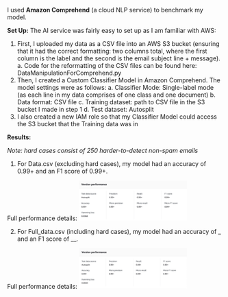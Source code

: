 I used **Amazon Comprehend** (a cloud NLP service) to benchmark my model. 

**Set Up:**
The AI service was fairly easy to set up as I am familiar with AWS:
1. First, I uploaded my data as a CSV file into an AWS S3 bucket (ensuring that it had the correct formatting: two columns total, where the first column is the label and the second is the email subject line + message). 
  a. Code for the reformatting of the CSV files can be found here: DataManipulationForComprehend.py 
2. Then, I created a Custom Classifier Model in Amazon Comprehend. The model settings were as follows: 
  a. Classifier Mode: Single-label mode (as each line in my data comprises of one class and one document)
  b. Data format: CSV file
  c. Training dataset: path to CSV file in the S3 bucket I made in step 1
  d. Test dataset: Autosplit 
3. I also created a new IAM role so that my Classifier Model could access the S3 bucket that the Training data was in

**Results:**

*Note: hard cases consist of 250 harder-to-detect non-spam emails*

1. For Data.csv (excluding hard cases), my model had an accuracy of 0.99+ and an F1 score of 0.99+. 

Full performance details:
<img src="DataResults.jpg" alt= "Data Results" width="50%" height="50%">

2. For Full_data.csv (including hard cases), my model had an accuracy of _ and an F1 score of __. 

Full performance details:
<img src="FullDataResults.jpg" alt= "Full Data Results" width="50%" height="50%">
